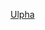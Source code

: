 <!-- TITLE: Dungeons & Dragons Campaigns -->
<!-- SUBTITLE: Select a campaign! -->

[Ulpha](dnd/ulpha)